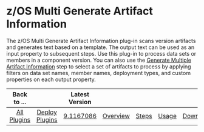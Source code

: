 # z/OS Multi Generate Artifact Information



The z/OS Multi Generate Artifact Information plug-in scans version artifacts and generates text based on a template. 
The output text can be used as an input property to subsequent steps. Use this plug-in to process data sets or members in a component version. You can also use the [Generate Multiple Artifact Information](steps.md#generate-multiple-artifact-information) step to select a set of artifacts to process by applying filters on data set names, member names, deployment types, and custom properties on each output property.


|          Back to ...          |                                |                                                                                 Latest Version                                                                                  |                         |                   |                   |                           |
|:-----------------------------:|:------------------------------:|:-------------------------------------------------------------------------------------------------------------------------------------------------------------------------------:|:-----------------------:|:-----------------:|:-----------------:|:-------------------------:|
| [All Plugins](../../index.md) | [Deploy Plugins](../README.md) | [9.1167086](https://raw.githubusercontent.com/UrbanCode/IBM-UCD-PLUGINS/main/files/zos-multi-generate-artifact-info/ucd-plugins-zos-multi-generate-artifact-info-9.1167086.zip) | [Overview](overview.md) | [Steps](steps.md) | [Usage](usage.md) | [Downloads](downloads.md) |
